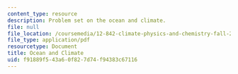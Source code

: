 ```yaml
---
content_type: resource
description: Problem set on the ocean and climate.
file: null
file_location: /coursemedia/12-842-climate-physics-and-chemistry-fall-2008/f91889f543a60f827d74f94383c67116_ps4.pdf
file_type: application/pdf
resourcetype: Document
title: Ocean and Climate
uid: f91889f5-43a6-0f82-7d74-f94383c67116
---
```

